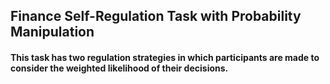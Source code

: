 ## Finance Self-Regulation Task with Probability Manipulation

#### This task has two regulation strategies in which participants are made to consider the weighted likelihood of their decisions.
